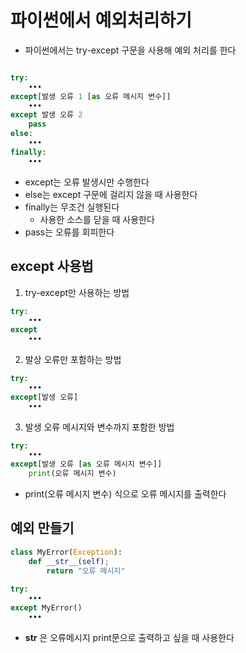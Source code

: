 # 파이썬에서 예외처리하기

* 파이썬에서는 try-except 구문을 사용해  예외 처리를 한다

```python

try:
	•••
except[발생 오류 1 [as 오류 메시지 변수]]
	•••
except 발생 오류 2
	pass
else:
	•••
finally:
	•••
```

* except는 오류 발생시만 수행한다
* else는 except 구문에 걸리지 않을 때 사용한다
* finally는 무조건 실행된다
	* 사용한 소스를 닫을 때 사용한다
* pass는 오류를 회피한다

## except 사용법

1. try-except만 사용하는 방법

```python
try:
	•••
except
	•••
```
2. 발상 오류만 포함하는 방법

```python
try:
	•••
except[발생 오류]
	•••
```

3. 발생 오류 메시지와 변수까지 포함한 방법

```python
try:
	•••
except[발생 오류 [as 오류 메시지 변수]]
	print(오류 메시지 변수)
```

* print(오류 메시지 변수) 식으로 오류 메시지를 출력한다

## 예외 만들기

```python
class MyError(Exception):
	def __str__(self);
		return "오류 메시지"
		
try:
	•••
except MyError()
	•••
```

* __str__ 은 오류메시지 print문으로 출력하고 싶을 때 사용한다
